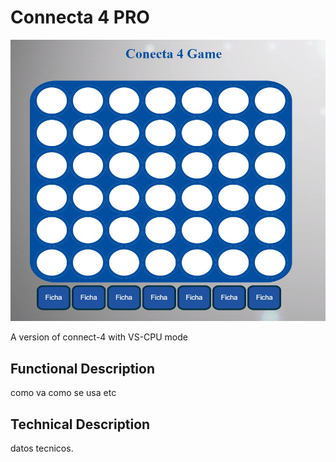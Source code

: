 # Connecta 4 PRO

![](images/example.jpg)


A version of connect-4 with VS-CPU mode


## Functional Description 

como va como se usa  etc

## Technical Description

datos tecnicos.